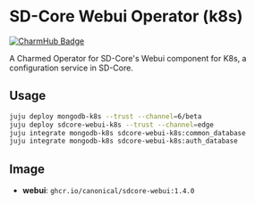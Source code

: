 # SD-Core Webui Operator (k8s)
[![CharmHub Badge](https://charmhub.io/sdcore-webui-k8s/badge.svg)](https://charmhub.io/sdcore-webui-k8s)

A Charmed Operator for SD-Core's Webui component for K8s, a configuration service in SD-Core. 

## Usage

```bash
juju deploy mongodb-k8s --trust --channel=6/beta
juju deploy sdcore-webui-k8s --trust --channel=edge
juju integrate mongodb-k8s sdcore-webui-k8s:common_database
juju integrate mongodb-k8s sdcore-webui-k8s:auth_database
```

## Image

- **webui**: `ghcr.io/canonical/sdcore-webui:1.4.0`

